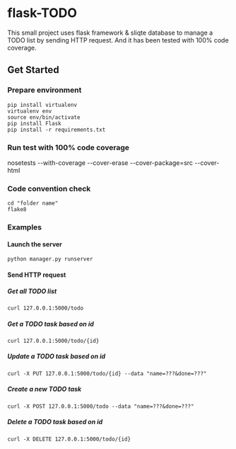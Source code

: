 # flask-TODO
This small project uses flask framework & sliqte database to manage a TODO list by sending HTTP request. And it has been tested with 100% code coverage.

## Get Started

### Prepare environment
```
pip install virtualenv
virtualenv env
source env/bin/activate
pip install Flask
pip install -r requirements.txt
```

### Run test with 100% code coverage
nosetests --with-coverage --cover-erase --cover-package=src --cover-html

### Code convention check
```
cd "folder name"
flake8
```

### Examples
#### Launch the server
`python manager.py runserver`

#### Send HTTP request
##### Get all TODO list
`curl 127.0.0.1:5000/todo`
##### Get a TODO task based on id
`curl 127.0.0.1:5000/todo/{id}`
##### Update a TODO task based on id
`curl -X PUT 127.0.0.1:5000/todo/{id} --data "name=???&done=???"`
##### Create a new TODO task
`curl -X POST 127.0.0.1:5000/todo --data "name=???&done=???"`
##### Delete a TODO task based on id
`curl -X DELETE 127.0.0.1:5000/todo/{id}`
